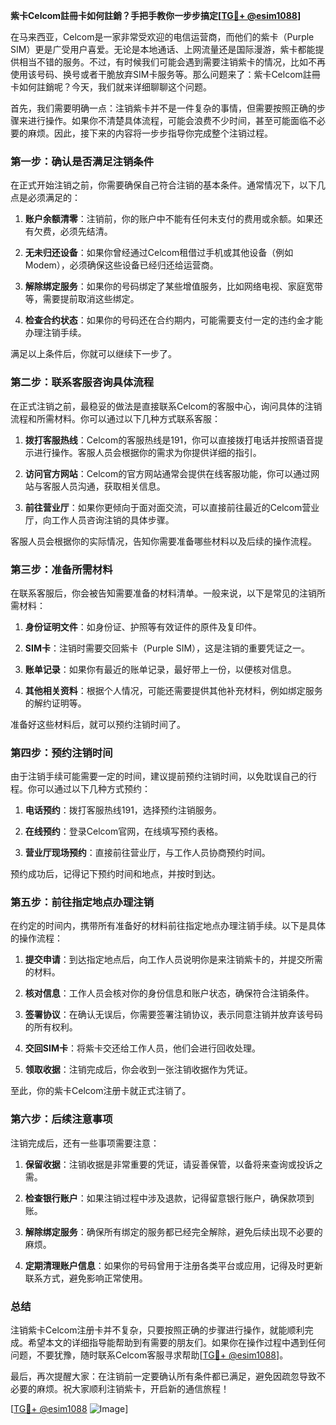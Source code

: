 **紫卡Celcom註冊卡如何註銷？手把手教你一步步搞定[[TG💪+ @esim1088](https://t.me/s/esim1088)]**

在马来西亚，Celcom是一家非常受欢迎的电信运营商，而他们的紫卡（Purple SIM）更是广受用户喜爱。无论是本地通话、上网流量还是国际漫游，紫卡都能提供相当不错的服务。不过，有时候我们可能会遇到需要注销紫卡的情况，比如不再使用该号码、换号或者干脆放弃SIM卡服务等。那么问题来了：紫卡Celcom註冊卡如何註銷呢？今天，我们就来详细聊聊这个问题。

首先，我们需要明确一点：注销紫卡并不是一件复杂的事情，但需要按照正确的步骤来进行操作。如果你不清楚具体流程，可能会浪费不少时间，甚至可能面临不必要的麻烦。因此，接下来的内容将一步步指导你完成整个注销过程。

### **第一步：确认是否满足注销条件**

在正式开始注销之前，你需要确保自己符合注销的基本条件。通常情况下，以下几点是必须满足的：

1. **账户余额清零**：注销前，你的账户中不能有任何未支付的费用或余额。如果还有欠费，必须先结清。
   
2. **无未归还设备**：如果你曾经通过Celcom租借过手机或其他设备（例如Modem），必须确保这些设备已经归还给运营商。

3. **解除绑定服务**：如果你的号码绑定了某些增值服务，比如网络电视、家庭宽带等，需要提前取消这些绑定。

4. **检查合约状态**：如果你的号码还在合约期内，可能需要支付一定的违约金才能办理注销手续。

满足以上条件后，你就可以继续下一步了。

### **第二步：联系客服咨询具体流程**

在正式注销之前，最稳妥的做法是直接联系Celcom的客服中心，询问具体的注销流程和所需材料。你可以通过以下几种方式联系客服：

1. **拨打客服热线**：Celcom的客服热线是191，你可以直接拨打电话并按照语音提示进行操作。客服人员会根据你的需求为你提供详细的指引。

2. **访问官方网站**：Celcom的官方网站通常会提供在线客服功能，你可以通过网站与客服人员沟通，获取相关信息。

3. **前往营业厅**：如果你更倾向于面对面交流，可以直接前往最近的Celcom营业厅，向工作人员咨询注销的具体步骤。

客服人员会根据你的实际情况，告知你需要准备哪些材料以及后续的操作流程。

### **第三步：准备所需材料**

在联系客服后，你会被告知需要准备的材料清单。一般来说，以下是常见的注销所需材料：

1. **身份证明文件**：如身份证、护照等有效证件的原件及复印件。
   
2. **SIM卡**：注销时需要交回紫卡（Purple SIM），这是注销的重要凭证之一。

3. **账单记录**：如果你有最近的账单记录，最好带上一份，以便核对信息。

4. **其他相关资料**：根据个人情况，可能还需要提供其他补充材料，例如绑定服务的解约证明等。

准备好这些材料后，就可以预约注销时间了。

### **第四步：预约注销时间**

由于注销手续可能需要一定的时间，建议提前预约注销时间，以免耽误自己的行程。你可以通过以下几种方式预约：

1. **电话预约**：拨打客服热线191，选择预约注销服务。

2. **在线预约**：登录Celcom官网，在线填写预约表格。

3. **营业厅现场预约**：直接前往营业厅，与工作人员协商预约时间。

预约成功后，记得记下预约时间和地点，并按时到达。

### **第五步：前往指定地点办理注销**

在约定的时间内，携带所有准备好的材料前往指定地点办理注销手续。以下是具体的操作流程：

1. **提交申请**：到达指定地点后，向工作人员说明你是来注销紫卡的，并提交所需的材料。

2. **核对信息**：工作人员会核对你的身份信息和账户状态，确保符合注销条件。

3. **签署协议**：在确认无误后，你需要签署注销协议，表示同意注销并放弃该号码的所有权利。

4. **交回SIM卡**：将紫卡交还给工作人员，他们会进行回收处理。

5. **领取收据**：注销完成后，你会收到一张注销收据作为凭证。

至此，你的紫卡Celcom注册卡就正式注销了。

### **第六步：后续注意事项**

注销完成后，还有一些事项需要注意：

1. **保留收据**：注销收据是非常重要的凭证，请妥善保管，以备将来查询或投诉之需。

2. **检查银行账户**：如果注销过程中涉及退款，记得留意银行账户，确保款项到账。

3. **解除绑定服务**：确保所有绑定的服务都已经完全解除，避免后续出现不必要的麻烦。

4. **定期清理账户信息**：如果你的号码曾用于注册各类平台或应用，记得及时更新联系方式，避免影响正常使用。

### **总结**

注销紫卡Celcom注册卡并不复杂，只要按照正确的步骤进行操作，就能顺利完成。希望本文的详细指导能帮助到有需要的朋友们。如果你在操作过程中遇到任何问题，不要犹豫，随时联系Celcom客服寻求帮助[[TG💪+ @esim1088](https://t.me/s/esim1088)]。

最后，再次提醒大家：在注销前一定要确认所有条件都已满足，避免因疏忽导致不必要的麻烦。祝大家顺利注销紫卡，开启新的通信旅程！

[[TG💪+ @esim1088](https://t.me/s/esim1088) ![Image](https://i.postimg.cc/4NQfJmqS/Snipaste-2025-05-13-00-14-12.png)]